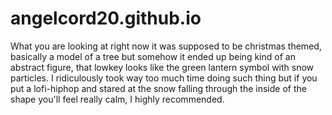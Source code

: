 # angelcord20.github.io
What you are looking at right now it was supposed to be christmas themed, basically a model of a tree but somehow it ended up being kind of an abstract figure, that lowkey looks like the green lantern symbol with snow particles.
I ridiculously took way too much time doing such thing but if you put a lofi-hiphop and stared at the snow falling through the inside of the shape you'll feel really calm, I highly recommended.

